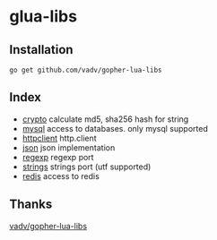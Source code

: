 # glua-libs



## Installation

```
go get github.com/vadv/gopher-lua-libs
```

## Index

* [crypto](/crypto) calculate md5, sha256 hash for string
* [mysql](/mysql) access to databases. only mysql supported
* [httpclient](/httpclient) http.client
* [json](/json) json implementation
* [regexp](/regexp) regexp port
* [strings](/strings) strings port (utf supported)
* [redis](/redis) access to redis


## Thanks

[vadv/gopher-lua-libs](https://github.com/vadv/gopher-lua-libs)


